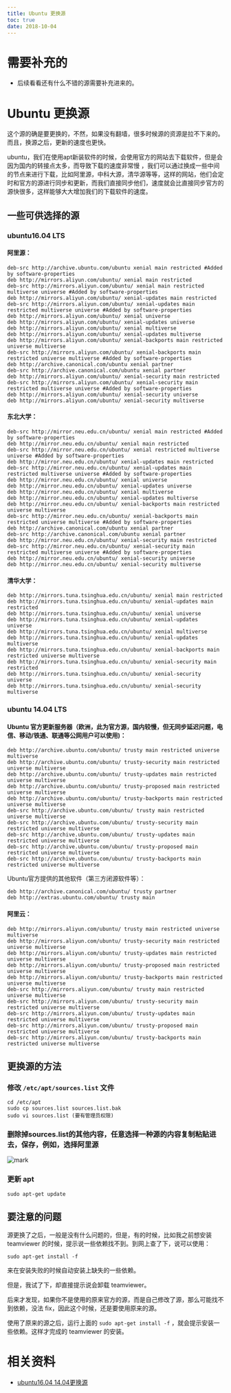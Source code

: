 ```yaml
---
title: Ubuntu 更换源
toc: true
date: 2018-10-04
---
```

# 需要补充的

- 后续看看还有什么不错的源需要补充进来的。

# Ubuntu 更换源

这个源的确是要更换的，不然，如果没有翻墙，很多时候源的资源是拉不下来的。而且，换源之后，更新的速度也更快。

ubuntu，我们在使用apt新装软件的时候，会使用官方的网站去下载软件，但是会因为国内的转接点太多，而导致下载的速度非常慢 ，我们可以通过换成一些中间的节点来进行下载，比如阿里源，中科大源，清华源等等，这样的网站，他们会定时和官方的源进行同步和更新，而我们直接同步他们，速度就会比直接同步官方的源快很多，这样能够大大增加我们的下载软件的速度。


## 一些可供选择的源

### ubuntu16.04 LTS

#### 阿里源：

```
deb-src http://archive.ubuntu.com/ubuntu xenial main restricted #Added by software-properties
deb http://mirrors.aliyun.com/ubuntu/ xenial main restricted
deb-src http://mirrors.aliyun.com/ubuntu/ xenial main restricted multiverse universe #Added by software-properties
deb http://mirrors.aliyun.com/ubuntu/ xenial-updates main restricted
deb-src http://mirrors.aliyun.com/ubuntu/ xenial-updates main restricted multiverse universe #Added by software-properties
deb http://mirrors.aliyun.com/ubuntu/ xenial universe
deb http://mirrors.aliyun.com/ubuntu/ xenial-updates universe
deb http://mirrors.aliyun.com/ubuntu/ xenial multiverse
deb http://mirrors.aliyun.com/ubuntu/ xenial-updates multiverse
deb http://mirrors.aliyun.com/ubuntu/ xenial-backports main restricted universe multiverse
deb-src http://mirrors.aliyun.com/ubuntu/ xenial-backports main restricted universe multiverse #Added by software-properties
deb http://archive.canonical.com/ubuntu xenial partner
deb-src http://archive.canonical.com/ubuntu xenial partner
deb http://mirrors.aliyun.com/ubuntu/ xenial-security main restricted
deb-src http://mirrors.aliyun.com/ubuntu/ xenial-security main restricted multiverse universe #Added by software-properties
deb http://mirrors.aliyun.com/ubuntu/ xenial-security universe
deb http://mirrors.aliyun.com/ubuntu/ xenial-security multiverse
```

#### 东北大学：

```
deb-src http://mirror.neu.edu.cn/ubuntu/ xenial main restricted #Added by software-properties
deb http://mirror.neu.edu.cn/ubuntu/ xenial main restricted
deb-src http://mirror.neu.edu.cn/ubuntu/ xenial restricted multiverse universe #Added by software-properties
deb http://mirror.neu.edu.cn/ubuntu/ xenial-updates main restricted
deb-src http://mirror.neu.edu.cn/ubuntu/ xenial-updates main restricted multiverse universe #Added by software-properties
deb http://mirror.neu.edu.cn/ubuntu/ xenial universe
deb http://mirror.neu.edu.cn/ubuntu/ xenial-updates universe
deb http://mirror.neu.edu.cn/ubuntu/ xenial multiverse
deb http://mirror.neu.edu.cn/ubuntu/ xenial-updates multiverse
deb http://mirror.neu.edu.cn/ubuntu/ xenial-backports main restricted universe multiverse
deb-src http://mirror.neu.edu.cn/ubuntu/ xenial-backports main restricted universe multiverse #Added by software-properties
deb http://archive.canonical.com/ubuntu xenial partner
deb-src http://archive.canonical.com/ubuntu xenial partner
deb http://mirror.neu.edu.cn/ubuntu/ xenial-security main restricted
deb-src http://mirror.neu.edu.cn/ubuntu/ xenial-security main restricted multiverse universe #Added by software-properties
deb http://mirror.neu.edu.cn/ubuntu/ xenial-security universe
deb http://mirror.neu.edu.cn/ubuntu/ xenial-security multiverse
```

#### 清华大学：


```
deb http://mirrors.tuna.tsinghua.edu.cn/ubuntu/ xenial main restricted
deb http://mirrors.tuna.tsinghua.edu.cn/ubuntu/ xenial-updates main restricted
deb http://mirrors.tuna.tsinghua.edu.cn/ubuntu/ xenial universe
deb http://mirrors.tuna.tsinghua.edu.cn/ubuntu/ xenial-updates universe
deb http://mirrors.tuna.tsinghua.edu.cn/ubuntu/ xenial multiverse
deb http://mirrors.tuna.tsinghua.edu.cn/ubuntu/ xenial-updates multiverse
deb http://mirrors.tuna.tsinghua.edu.cn/ubuntu/ xenial-backports main restricted universe multiverse
deb http://mirrors.tuna.tsinghua.edu.cn/ubuntu/ xenial-security main restricted
deb http://mirrors.tuna.tsinghua.edu.cn/ubuntu/ xenial-security universe
deb http://mirrors.tuna.tsinghua.edu.cn/ubuntu/ xenial-security multiverse
```

### ubuntu 14.04 LTS

#### Ubuntu 官方更新服务器（欧洲，此为官方源，国内较慢，但无同步延迟问题，电信、移动/铁通、联通等公网用户可以使用)：

```
deb http://archive.ubuntu.com/ubuntu/ trusty main restricted universe multiverse
deb http://archive.ubuntu.com/ubuntu/ trusty-security main restricted universe multiverse
deb http://archive.ubuntu.com/ubuntu/ trusty-updates main restricted universe multiverse
deb http://archive.ubuntu.com/ubuntu/ trusty-proposed main restricted universe multiverse
deb http://archive.ubuntu.com/ubuntu/ trusty-backports main restricted universe multiverse
deb-src http://archive.ubuntu.com/ubuntu/ trusty main restricted universe multiverse
deb-src http://archive.ubuntu.com/ubuntu/ trusty-security main restricted universe multiverse
deb-src http://archive.ubuntu.com/ubuntu/ trusty-updates main restricted universe multiverse
deb-src http://archive.ubuntu.com/ubuntu/ trusty-proposed main restricted universe multiverse
deb-src http://archive.ubuntu.com/ubuntu/ trusty-backports main restricted universe multiverse
```

Ubuntu官方提供的其他软件（第三方闭源软件等）：

```
deb http://archive.canonical.com/ubuntu/ trusty partner
deb http://extras.ubuntu.com/ubuntu/ trusty main
```

#### 阿里云：

```
deb http://mirrors.aliyun.com/ubuntu/ trusty main restricted universe multiverse
deb http://mirrors.aliyun.com/ubuntu/ trusty-security main restricted universe multiverse
deb http://mirrors.aliyun.com/ubuntu/ trusty-updates main restricted universe multiverse
deb http://mirrors.aliyun.com/ubuntu/ trusty-proposed main restricted universe multiverse
deb http://mirrors.aliyun.com/ubuntu/ trusty-backports main restricted universe multiverse
deb-src http://mirrors.aliyun.com/ubuntu/ trusty main restricted universe multiverse
deb-src http://mirrors.aliyun.com/ubuntu/ trusty-security main restricted universe multiverse
deb-src http://mirrors.aliyun.com/ubuntu/ trusty-updates main restricted universe multiverse
deb-src http://mirrors.aliyun.com/ubuntu/ trusty-proposed main restricted universe multiverse
deb-src http://mirrors.aliyun.com/ubuntu/ trusty-backports main restricted universe multiverse
```



## 更换源的方法

### 修改 `/etc/apt/sources.list` 文件

```
cd /etc/apt
sudo cp sources.list sources.list.bak
sudo vi sources.list (要有管理员权限)
```

### 删除掉sources.list的其他内容，任意选择一种源的内容复制粘贴进去，保存，例如，选择阿里源

![mark](http://pacdb2bfr.bkt.clouddn.com/blog/image/181004/ABlG9C6Ela.png?imageslim)

### 更新 apt

```
sudo apt-get update
```

## 要注意的问题

源更换了之后，一般是没有什么问题的，但是，有的时候，比如我之前想安装 teamviewer 的时候，提示说一些依赖找不到。到网上查了下，说可以使用：

```
sudo apt-get install -f
```

来在安装失败的时候自动安装上缺失的一些依赖。

但是，我试了下，却直接提示说会卸载 teamviewer。

后来才发现，如果你不是使用的原来官方的源，而是自己修改了源，那么可能找不到依赖，没法 fix，因此这个时候，还是要使用原来的源。

使用了原来的源之后，运行上面的 `sudo apt-get install -f` ，就会提示安装一些依赖。这样才完成的 teamviewer 的安装。







# 相关资料

- [ubuntu16.04 14.04更换源](https://www.cnblogs.com/dtiove/p/5917263.html)
